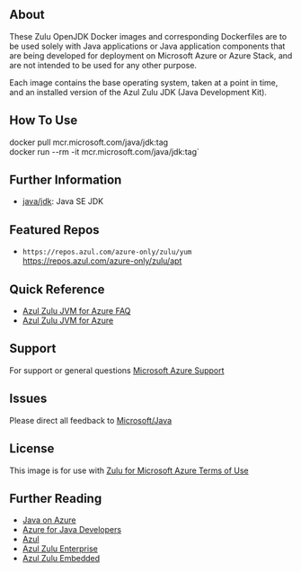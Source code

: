 ## About
These Zulu OpenJDK Docker images and corresponding Dockerfiles are
to be used solely with Java applications or Java application components
that are being developed for deployment on Microsoft Azure or Azure Stack,
and are not intended to be used for any other purpose.

Each image contains the base operating system, taken at a point in time,
and an installed version of the Azul Zulu JDK (Java Development Kit).

## How To Use
docker pull mcr.microsoft.com/java/jdk:tag<br>
docker run --rm -it mcr.microsoft.com/java/jdk:tag`

## Further Information
* [java/jdk](https://hub.docker.com/_/microsoft-java-jdk): Java SE JDK

## Featured Repos
* `https://repos.azul.com/azure-only/zulu/yum`
https://repos.azul.com/azure-only/zulu/apt

## Quick Reference
* [Azul Zulu JVM for Azure FAQ](https://assets.azul.com/files/Zulu-for-Azure-FAQ.pdf)
* [Azul Zulu JVM for Azure](https://www.azul.com/downloads/azure-only/zulu/)

## Support
For support or general questions [Microsoft Azure Support](https://support.microsoft.com/en-us/help/4026305/sql-contact-microsoft-azure-support)

## Issues
Please direct all feedback to [Microsoft/Java](https://github.com/Microsoft/java/issues)

## License
This image is for use with [Zulu for Microsoft Azure Terms of Use](https://www.azul.com/downloads/azure-only/zulu/terms-of-use)

## Further Reading
* [Java on Azure](https://azure.microsoft.com/en-us/develop/java/)
* [Azure for Java Developers](https://docs.microsoft.com/en-us/java/azure/?view=azure-java-stable)
* [Azul](https://www.azul.com/)
* [Azul Zulu Enterprise](https://www.azul.com/products/zulu-enterprise/)
* [Azul Zulu Embedded](https://www.azul.com/products/zulu-embedded/)

